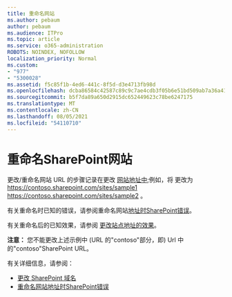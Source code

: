 ```yaml
---
title: 重命名网站
ms.author: pebaum
author: pebaum
ms.audience: ITPro
ms.topic: article
ms.service: o365-administration
ROBOTS: NOINDEX, NOFOLLOW
localization_priority: Normal
ms.custom:
- "977"
- "5300028"
ms.assetid: f5c85f1b-4ed6-441c-8f5d-d3e4713fb98d
ms.openlocfilehash: dcba86584c42587c89c9c7ae4cdb3f05b6e51bd509ab7a36a41de2ac00f8f391
ms.sourcegitcommit: b5f7da89a650d2915dc652449623c78be6247175
ms.translationtype: MT
ms.contentlocale: zh-CN
ms.lasthandoff: 08/05/2021
ms.locfileid: "54110710"
---
```

# <a name="rename-a-sharepoint-site"></a>重命名SharePoint网站

更改/重命名网站 URL 的步骤记录在更改 [网站地址中](https://docs.microsoft.com/sharepoint/change-site-address);例如，将 更改为 https://contoso.sharepoint.com/sites/sample1 https://contoso.sharepoint.com/sites/sample2 。

有关重命名时已知的错误，请参阅重命名网站[地址时SharePoint错误](https://support.office.com/article/errors-when-you-rename-a-sharepoint-site-address-165b7c11-1325-4813-b160-ecbe87bc1a86)。

有关重命名后的已知效果，请参阅 [更改站点地址的效果](https://docs.microsoft.com/sharepoint/change-site-address#effects-of-changing-a-site-address)。

**注意：** 您不能更改上述示例中 (URL 的"contoso"部分，即) Url 中的"contoso"SharePoint URL。 

有关详细信息，请参阅：

- [更改 SharePoint 域名](https://go.microsoft.com/fwlink/?Linkid=2018696)
- [重命名网站地址时SharePoint错误](https://support.office.com/article/errors-when-you-rename-a-sharepoint-site-address-165b7c11-1325-4813-b160-ecbe87bc1a86)
